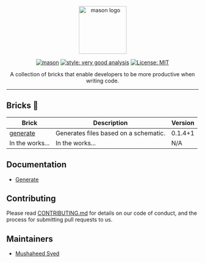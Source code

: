 <p align="center">
<img src="https://raw.githubusercontent.com/felangel/mason/master/assets/mason_full.png" height="125" alt="mason logo" />
</p>

<p align="center">
<a href="https://github.com/felangel/mason/actions"><img src="https://github.com/felangel/mason/workflows/mason/badge.svg" alt="mason"></a>
<a href="https://pub.dev/packages/very_good_analysis"><img src="https://img.shields.io/badge/style-very_good_analysis-B22C89.svg" alt="style: very good analysis"></a>
<a href="https://opensource.org/licenses/MIT"><img src="https://img.shields.io/badge/license-MIT-purple.svg" alt="License: MIT"></a>
</p>

<p align="center">
A collection of bricks that enable developers to be more productive when writing code.
</p>

---

## Bricks 🧱

| Brick                                                          | Description                                                                                                                   | Version |
| -------------------------------------------------------------- | ----------------------------------------------------------------------------------------------------------------------------- | ------- |
| [generate](https://brickhub.dev/bricks/generate)                     | Generates files based on a schematic.      | 0.1.4+1 |
| In the works...                                                | In the works...                                                                                                               | N/A     |

## Documentation

- [Generate](https://github.com/predatorx7/mason_bricks/tree/main/bricks/generate)

## Contributing

Please read [CONTRIBUTING.md](https://github.com/predatorx7/mason_bricks/tree/main/CONTRIBUTING.md) for details on our code of conduct, and the process for submitting pull requests to us.

## Maintainers

- [Mushaheed Syed](https://github.com/predatorx7)
